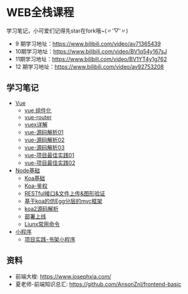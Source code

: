 # WEB全栈课程
学习笔记，小可爱们记得先star在fork哦~(〃'▽'〃)
- 9 期学习地址：https://www.bilibili.com/video/av71365439
- 10期学习地址：https://www.bilibili.com/video/BV1q54y167sJ
- 11期学习地址：https://www.bilibili.com/video/BV1YT4y1g762
- 12 期学习地址：https://www.bilibili.com/video/av92753208

## 学习笔记
- [Vue](https://github.com/AnsonZnl/KKB/tree/master/Vue/)
  - [vue 组件化](https://github.com/AnsonZnl/KKB/tree/master/Vue/01Vue%E7%BB%84%E4%BB%B6)
  - [vue-router](https://github.com/AnsonZnl/KKB/tree/master/Vue/02vue-router)
  - [vuex详解](https://github.com/AnsonZnl/KKB/tree/master/Vue/03vuex)
  - [vue-源码解析01](https://github.com/AnsonZnl/KKB/tree/master/Vue/04%E6%BA%90%E7%A0%81%E8%A7%A3%E6%9E%901)
  - [vue-源码解析02](https://github.com/AnsonZnl/KKB/tree/master/Vue/05%E6%BA%90%E7%A0%81%E8%A7%A3%E6%9E%902)
  - [vue-源码解析03](https://github.com/AnsonZnl/KKB/tree/master/Vue/06%E6%BA%90%E7%A0%81%E8%A7%A3%E6%9E%903)
  - [vue-项目最佳实践01](https://github.com/AnsonZnl/KKB/tree/master/Vue/07Vue%E9%A1%B9%E7%9B%AE%E6%9C%80%E4%BD%B3%E5%AE%9E%E8%B7%B501)
  - [vue-项目最佳实践02](https://github.com/AnsonZnl/KKB/tree/master/Vue/08Vue%E9%A1%B9%E7%9B%AE%E6%9C%80%E4%BD%B3%E5%AE%9E%E8%B7%B502)
- [Node基础](https://github.com/AnsonZnl/KKB/blob/master/Node/README.md)
  - [Koa基础](https://github.com/AnsonZnl/KKB/blob/master/Node/5Koa%E5%9F%BA%E7%A1%80/README.md)
  - [Koa-鉴权](https://github.com/AnsonZnl/KKB/blob/master/Node/6Koa%E9%89%B4%E6%9D%83/README.md)
  - [RESTful接口&文件上传&图形验证](https://github.com/AnsonZnl/KKB/blob/master/Node/7Koa-RESTful%E6%8E%A5%E5%8F%A3/README.md)
  - [基于koa的仿Egg分层的mvc框架](https://github.com/AnsonZnl/KKB/blob/master/Node/8Egg-mykoamvc/README.md)
  - [koa2源码解析](https://github.com/AnsonZnl/KKB/blob/master/Node/9koa2%E6%BA%90%E7%A0%81%E8%A7%A3%E6%9E%90/README.md)
  - [部署上线](https://github.com/AnsonZnl/KKB/blob/master/Node/10%E9%83%A8%E7%BD%B2/README.md)
  - [Liunx常用命令](https://github.com/AnsonZnl/KKB/blob/master/Node/10%E9%83%A8%E7%BD%B2/Linux.md)
- [小程序](https://github.com/AnsonZnl/KKB/blob/master/%E5%B0%8F%E7%A8%8B%E5%BA%8F/README.md)
  - [项目实践-书架小程序](https://github.com/AnsonZnl/bookshelf)
## 资料
- 前端大梭: https://www.josephxia.com/
- 夏老师-前端知识总汇: https://github.com/AnsonZnl/frontend-basic

